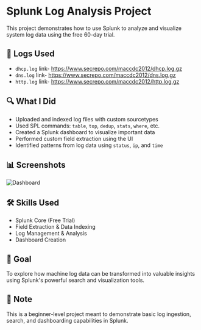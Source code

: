 # Splunk Log Analysis Project

This project demonstrates how to use Splunk to analyze and visualize system log data using the free 60-day trial.

## 📂 Logs Used
- `dhcp.log` link- https://www.secrepo.com/maccdc2012/dhcp.log.gz
- `dns.log` link- https://www.secrepo.com/maccdc2012/dns.log.gz
- `http.log` link- https://www.secrepo.com/maccdc2012/http.log.gz

## 🔍 What I Did
- Uploaded and indexed log files with custom sourcetypes
- Used SPL commands: `table`, `top`, `dedup`, `stats`, `where`, etc.
- Created a Splunk dashboard to visualize important data
- Performed custom field extraction using the UI
- Identified patterns from log data using `status`, `ip`, and `time`

## 📊 Screenshots
![Dashboard](screenshots/RequestedURLs.png)

## 🛠 Skills Used
- Splunk Core (Free Trial)
- Field Extraction & Data Indexing
- Log Management & Analysis
- Dashboard Creation

## 🎯 Goal
To explore how machine log data can be transformed into valuable insights using Splunk's powerful search and visualization tools.

## 📌 Note
This is a beginner-level project meant to demonstrate basic log ingestion, search, and dashboarding capabilities in Splunk.
